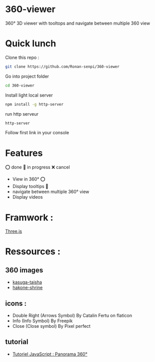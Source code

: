# 360-viewer
360° 3D viewer with tooltops and navigate between multiple 360 view

# Quick lunch
Clone this repo : 
```bash
git clone https://github.com/Ronan-senpi/360-viewer
```
Go into project folder 
```bash
cd 360-viewer
```
Install light local server
```bash
npm install -g http-server
```
run http serveur 
```bash
http-server
```
Follow first link in your console

# Features
:o: done :pushpin: in progress :x: cancel
- View in 360° :o:
- Display tooltips :pushpin:
- navigate between multiple 360° view
- Display videos 

# Framwork :
[Three.js](https://threejs.org/)

# Ressources :
## 360 images 

- [kasuga-taisha](https://www.alamy.com/360-degree-panoramic-view-of-kasuga-taisha-shinto-shrine-nara-japan-image219413823.html)
- [hakone-shrine](https://www.alamy.com/360-degree-panoramic-view-of-hakone-shrine-image219139819.html)

## icons :
- Double Right (Arrows Symbol) By Catalin Fertu on flaticon
- Info (Info Symbol) By Freepik
- Close (Close symbol)  By Pixel perfect

## tutorial

- [Tutoriel JavaScript : Panorama 360°](https://www.youtube.com/watch?v=LbLOXsDVyaM)